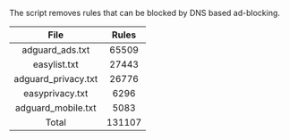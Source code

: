 The script removes rules that can be blocked by DNS based ad-blocking.


| File | Rules |
|:----:|:-----:|
| adguard_ads.txt | 65509 |
| easylist.txt | 27443 |
| adguard_privacy.txt | 26776 |
| easyprivacy.txt | 6296 |
| adguard_mobile.txt | 5083 |
| Total | 131107 |